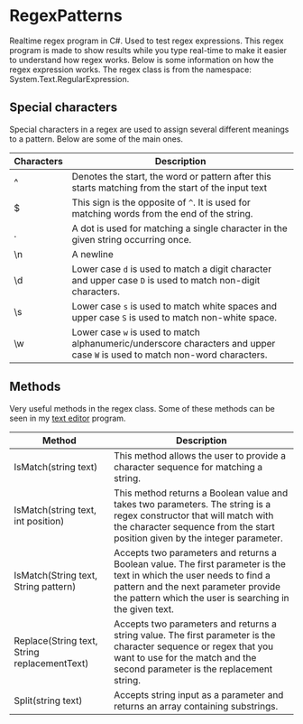 # RegexPatterns
Realtime regex program in C#. Used to test regex expressions. This regex program is made to show results while you type real-time to make it easier to understand how regex works. Below is some information on how the regex expression works. The regex class is from the namespace: System.Text.RegularExpression.


**Special characters**
----------------------
Special characters in a regex are used to assign several different meanings to a pattern. Below are some of the main ones.

| Characters | Description |
| --- | --- |
| ^ | Denotes the start, the word or pattern after this starts matching from the start of the input text |
| $ | This sign is the opposite of ```^```. It is used for matching words from the end of the string. |
| . | A dot is used for matching a single character in the given string occurring once. |
| \n | A newline |
| \d | Lower case ```d``` is used to match a digit character and upper case ```D``` is used to match non-digit characters. |
| \s | Lower case ```s``` is used to match white spaces and upper case ```S``` is used to match non-white space. |
| \w | Lower case ```w``` is used to match alphanumeric/underscore characters and upper case ```W``` is used to match non-word characters. |


**Methods**
--------------
Very useful methods in the regex class. Some of these methods can be seen in my [text editor](https://github.com/Kttra/TextEditor) program.

| Method | Description |
| --- | --- |
| IsMatch(string text) | This method allows the user to provide a character sequence for matching a string. |
| IsMatch(string text, int position) | This method returns a Boolean value and takes two parameters. The string is a regex constructor that will match with the character sequence from the start position given by the integer parameter. |
| IsMatch(String text, String pattern) | Accepts two parameters and returns a Boolean value. The first parameter is the text in which the user needs to find a pattern and the next parameter provide the pattern which the user is searching in the given text. |
| Replace(String text, String replacementText) | Accepts two parameters and returns a string value. The first parameter is the character sequence or regex that you want to use for the match and the second parameter is the replacement string. |
| Split(string text) | Accepts string input as a parameter and returns an array containing substrings. |
